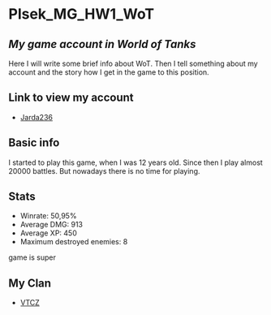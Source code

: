 # Plsek_MG_HW1_WoT
##  _My game account in World of Tanks_

Here I will write some brief info about WoT. Then I tell something about my account and the story how I get in the game to this position.

## Link to view my account
- [Jarda236](https://worldoftanks.eu/cs/community/accounts/506663471-Jarda236/)

## Basic info
I started to play this game, when I was 12 years old. Since then I play almost 20000 battles. But nowadays there is no time for playing.

## Stats
- Winrate: 50,95%
- Average DMG: 913
- Average XP: 450
- Maximum destroyed enemies: 8

game is super

## My Clan
- [VTCZ](https://eu.wargaming.net/clans/wot/500014255/players/#players&offset=0&limit=25&order=-role&timeframe=all&battle_type=default)
